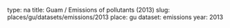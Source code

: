 type: na
title: Guam / Emissions of pollutants (2013)
slug: places/gu/datasets/emissions/2013
place: gu
dataset: emissions
year: 2013
